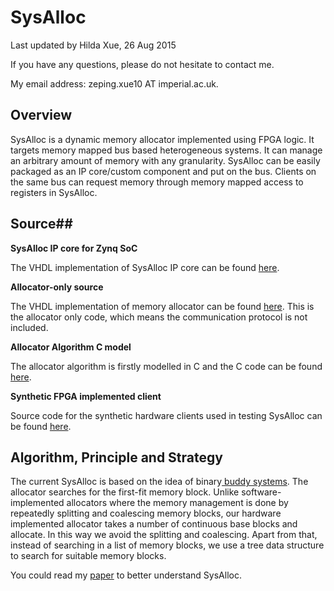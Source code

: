 # SysAlloc 

Last updated by Hilda Xue, 26 Aug 2015

If you have any questions, please do not hesitate to contact me.

My email address: zeping.xue10 AT imperial.ac.uk.


## Overview ##

SysAlloc is a dynamic memory allocator implemented using FPGA logic. It targets memory mapped bus based heterogeneous systems. It can manage an arbitrary amount of memory with any granularity. SysAlloc can be easily packaged as an IP core/custom component and put on the bus. Clients on the same bus can request memory through memory mapped access to registers in SysAlloc.

## Source##

**SysAlloc IP core for Zynq SoC**

The VHDL implementation of SysAlloc IP core can be found [here](https://github.com/Hilx/Memory-Allocator-IP).

**Allocator-only source**

The VHDL implementation of memory allocator can be found [here](https://github.com/Hilx/RAM-Buddy-VHDL). This is the allocator only code, which means the communication protocol is not included.

**Allocator Algorithm C model**

The allocator algorithm is firstly modelled in C and the C code can be found [here](https://github.com/Hilx/RAM-Buddy-C-model).

**Synthetic FPGA implemented client**

Source code for the synthetic hardware clients used in testing SysAlloc can be found [here](https://github.com/Hilx/AXI-Peripherals/tree/master/FPGA_Client).

## Algorithm, Principle and Strategy ##

The current SysAlloc is based on the idea of binary[ buddy systems](https://en.wikipedia.org/wiki/Buddy_memory_allocation). The allocator searches for the first-fit memory block. Unlike software-implemented allocators where the memory management is done by repeatedly splitting and coalescing memory blocks, our hardware implemented allocator takes a number of continuous base blocks and allocate. In this way we avoid the splitting and coalescing. Apart from that, instead of searching in a list of memory blocks, we use a tree data structure to search for suitable memory blocks. 

You could read my [paper](https://github.com/Hilx/SysAlloc/tree/master/Paper) to better understand SysAlloc.